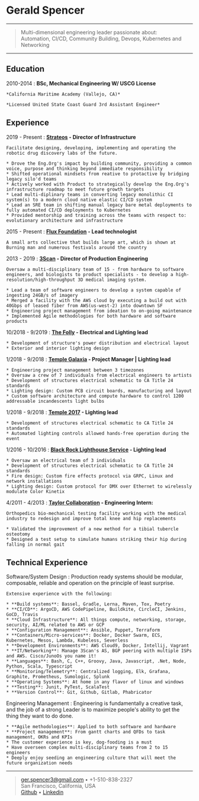 Gerald Spencer
============

----

> Multi-dimensional engineering leader passionate about:\
> Automation, CI/CD, Community Building, Devops, Kubernetes and Networking

----

Education
---------

2010-2014
:   **BSc, Mechanical Engineering W/ USCG License**

    *California Maritime Academy (Vallejo, CA)*

    *Licensed United State Coast Guard 3rd Assistant Engineer*


Experience
----------

2019 - Present
:   **[Strateos] - Director of Infrastructure**

	Facilitate designing, developing, implementing and operating the robotic drug discovery labs of the future.

    * Drove the Eng.Org's impact by building community, providing a common voice, purpose and thinking beyond immediate responsibility
    * Shifted operational mindsets from reative to protactive by bridging legacy silo'd teams
    * Actively worked with Product to strategically develop the Eng.Org's infrastructure roadmap to meet future growth targets
    * Lead multi-diplinary teams in converting legacy monolithic CI system(s) to a modern cloud native elastic CI/CD system
    * Lead an SRE team in shifting manual legacy bare metal deployments to fully automated CI/CD deployments to Kubernetes
    * Provided mentorship and training across the teams with respect to: evolutionary architecture and infrastructure

2015 - Present
:    **[Flux Foundation] - Lead technologist**
    
    A small arts collective that builds large art, which is shown at Burning man and numerous festivals around the country

2013 - 2019
:   **[3Scan] - Director of Production Engineering**

	Oversaw a multi-disciplinary team of 15 - from hardware to software engineers, and biologists to product specialists - to develop a high-resolution/high-throughput 3D medical imaging system.

    * Lead a team of software engineers to develop a system capable of ingesting 24GB/s of imagery
    * Merged a facility with the AWS cloud by executing a build out with 40Gbps of leased fiber from AWS(us-west-2) into downtown SF
	* Engineering project management from ideation to on-going maintenance
	* Implemented Agile methodologies for both hardware and software products

10/2018 - 9/2019
:   **[The Folly] - Electrical and Lighting lead**

	* Development of structure's power distribution and electrical layout
	* Exterior and interior lighting design

1/2018 - 9/2018
:   **[Temple Galaxia] - Project Manager | Lighting lead**

	* Engineering project management between 3 timezones
	* Oversaw a crew of 7 individuals from electrical engineers to artists
	* Development of structures electrical schematic to CA Title 24 standards
	* Lighting design: Custom PCB circuit boards, manufacturing and layout
	* Custom software architecture and compute hardware to control 1200 addressable incandescents light bulbs

1/2018 - 9/2018
:   **[Temple 2017] - Lighting lead**

	* Development of structures electrical schematic to CA Title 24 standards
	* Automated lighting controls allowed hands-free operation during the event


1/2016 - 10/2016
:   **[Black Rock Lighthouse Service] - Lighting lead**

	* Oversaw an electrical team of 3 individuals
	* Development of structures electrical schematic to CA Title 24 standards
	* Fire design: Custom fire effects protocol via GRPC, Linux and network installations
	* Lighting design: Custom protocol for DMX over Ethernet to wirelessly modulate Color Kinetix 

4/2011 - 4/2013
:   **[Taylor Collaboration] - Engineering Intern:**

	Orthopedics bio-mechanical testing facility working with the medical industry to redesign and improve total knee and hip replacements

	* Validated the improvement of a new method for a tibial tubercle osteotomy
	* Designed a test setup to simulate humans striking their hip during falling in normal gait 

Technical Experience
--------------------

Software/System Design
:   Production ready systems should be modular, composable, reliable and operation on the principle of least surprise. 

	Extensive experience with the following:

    * **Build systems**: Bassel, Gradle, Lerna, Maven, Tox, Poetry
    * **CI/CD**: ArgoCD, AWS CodePipeline, Buildkite, CircleCI, Jenkins, GoCD, Travis
    * **Cloud Infrastructure**: All things compute, networking, storage, security, AI/ML related to AWS or GCP
    * **Configuration Management**: Ansible, Puppet, Terraform
    * **Containers/Micro-services**: Docker, Docker Swarm, ECS, Kubernetes, Mesos, Lambda, Kubeless, Severless
    * **Development Environments**: AWS Cloud9, Docker, Intellij, Vagrant
    * **IT/Networking**: Manage 3Scan's AS, BGP peering with multiple ISPs and AWS. Cisco/JunoOs you name it!
    * **Languages**: Bash, C, C++, Groovy, Java, Javascript, .Net, Node, Python, Scala, Typescript
    * **Monitoring/Telemetry**: Centralized logging, Elk, Grafana, Graphite, Prometheus, Sumologic, Splunk
    * **Operating Systems**: At home in any flavor of linux and windows
    * **Testing**: Junit, PyTest, ScalaTest
    * **Version Control**: Git, Github, Gitlab, Phabricator

Engineering Management
:   Engineering is fundamentally a creative task, and the job of a strong Leader is to maximize people's ability to get the thing they want to do done.

    * **Agile methodologies**: Applied to both software and hardware
    * **Project management**: From gantt charts and QFDs to task management, OKRs and KPIs
    * The customer experience is key, dog-fooding is a must
    * Have overseen complex multi-disciplinary teams from 2 to 15 engineers
    * Deeply enjoy seeding an engineering culture that will meet the future organization needs

[3Scan]: http://www.3scan.com
[Black Rock Lighthouse Service]: https://journal.burningman.org/2016/08/burning-man-arts/brc-art/black-rock-lighthouse-service
[Flux Foundation]: http://www.fluxfoundation.org
[Github]: https://github.com/Geethree
[Linkedin]: https://www.linkedin.com/in/gerald-spencer-bb2617123/
[Taylor Collaboration]: http://www.taylorcollaboration.org
[Temple 2017]: http://www.temple2017.org/
[Temple Galaxia]: http://www.templegalaxia.org
[The Folly]: https://www.thefollybrc.com/
[Strateos]: http://www.strateos.com

----

> <ger.spencer3@gmail.com> • +1-510-838-2327 \
> San Francisco, California, USA \
> [Github] • [Linkedin]
